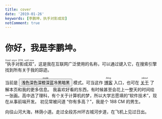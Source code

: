 ```yaml
---
title: cover
date: '2019-01-26'
keywords: [李鹏坤，执手对影成双]
notComment: true
---
```


# 你好，我是李鹏坤。

<ruby>“执手对影成双”<rt>Used since 2014, until now</rt></ruby>，这是我在互联网广泛使用的名称，可以通过键入它，在搜索引擎找到所有关于我的踪迹。

当前是 <ruby class="link"><button id="modeTag" onclick="mode()">浅色深色深橙深蓝冷黑暗黑</button><rt>mode</rt></ruby> 模式。可当这作 <ruby class="link"><a href="/blog/">博客</a><rt>/blog</rt></ruby> 入口，也可在 <ruby class="link"><a href="/about/">关于</a><rt>/about</rt></ruby> 了解本页和我的更多信息。
我喜欢好看的东西，有时候甚至会花上一整天的时间绘一张画。高中选了理科，有个关于计算机的梦，所以大学志愿填的“软件技术”，现在从事前端开发。
初见常被问道 “你有多高？”，我是个 188 CM 的男生。

向往山河大海，林荫小道。走过全段苏州环古城河步道，在飞机上见过日出。

